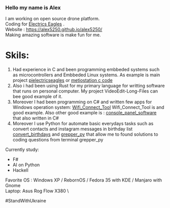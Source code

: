 ### Hello my name is Alex
I am working  on open source drone platform.\
Coding for  [Electrics Eagles](https://www.eeagles.net) . \
Website : https://alex5250.github.io/alex5250/ \
Making amazing software is make fun for me.
# Skils:
1. Had experience in C and been programming embbeded systems such as microcontrollers and Embbeded Linux systems. As example is main project [pielectricseagles](https://github.com/Electrics-Eagles/PiElectricsEagles-dev/) or [metiostation c code](https://github.com/alex5250/metiostation-code)
2. Also i had been using Rust for my primary language for writting software that runs on personal computer. My project  VideoEdit-Long-Files can bee good example of it.  
3. Moreover I had been programming on C# and written few apps for Windows operation system: [Wifi_Connect_Tool](https://github.com/alex5250/Wifi_Connect_Tool) Wifi_Connect_Tool is and good example. Also other good example is : [console_panel_software](https://github.com/alex5250/console_panel_software) that also written in C#   
4. Moreover I use Python for automate basic everydays tasks such as convert contacts and instagram messages in birthday list [convert_birthdays](https://github.com/alex5250/convert_birthdays) and [grepper_py](https://github.com/alex5250/grepper_py) that allow me to found solutions to coding questions from terminal grepper_py  

 



 


Currently study:
- F#
- AI on Python 
- Hackell 




Favorite OS : Windows XP / RebornOS /  Fedora 35 with KDE / Manjaro with Gnome \
Laptop: Asus Rog Flow X380 \




#StandWithUkraine

